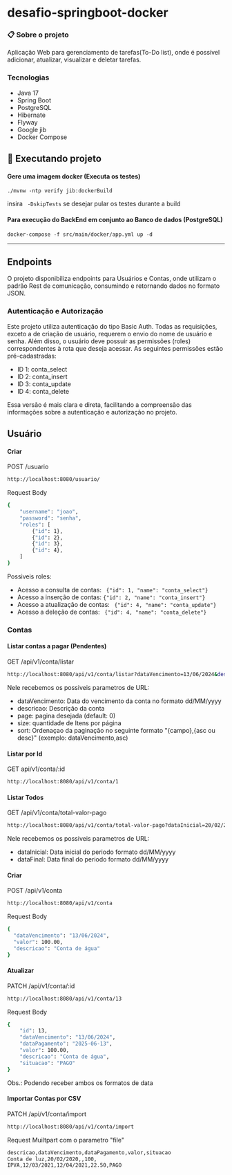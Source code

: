 # desafio-springboot-docker

### 📋 Sobre o projeto
Aplicação Web para gerenciamento de tarefas(To-Do list), onde é possível adicionar, atualizar, visualizar e deletar tarefas.

### Tecnologias
- Java 17
- Spring Boot
- PostgreSQL
- Hibernate
- Flyway
- Google jib
- Docker Compose

## 🚀 Executando projeto
#### Gere uma imagem docker (Executa os testes)
```
./mvnw -ntp verify jib:dockerBuild
```
insira ``` -DskipTests``` se desejar pular os testes durante a build 
#### Para execução do BackEnd em conjunto ao Banco de dados (PostgreSQL)
```
docker-compose -f src/main/docker/app.yml up -d
```

<hr>

## Endpoints
O projeto disponibiliza endpoints para Usuários e Contas, onde utilizam o padrão Rest de comunicação, consumindo e retornando dados no formato JSON.

### Autenticação e Autorização

Este projeto utiliza autenticação do tipo Basic Auth. Todas as requisições, exceto a de criação de usuário, requerem o envio do nome de usuário e senha. Além disso, o usuário deve possuir as permissões (roles) correspondentes à rota que deseja acessar. As seguintes permissões estão pré-cadastradas:

- ID 1: conta_select
- ID 2: conta_insert
- ID 3: conta_update
- ID 4: conta_delete

Essa versão é mais clara e direta, facilitando a compreensão das informações sobre a autenticação e autorização no projeto.

## Usuário
#### Criar
POST /usuario
```bash
http://localhost:8080/usuario/
```
Request Body
```bash
{
	"username": "joao",
	"password": "senha",
	"roles": [
	    {"id": 1},
	    {"id": 2},
	    {"id": 3},
	    {"id": 4},
	]
}
```
Possiveis roles:
- Acesso a consulta de contas: ``` {"id": 1, "name": "conta_select"}```
- Acesso a inserção de contas: ``` {"id": 2, "name": "conta_insert"} ```
- Acesso a atualização de contas: ``` {"id": 4, "name": "conta_update"}```
- Acesso a deleção de contas: ``` {"id": 4, "name": "conta_delete"}```



### Contas
#### Listar contas a pagar (Pendentes)
GET /api/v1/conta/listar
```bash
http://localhost:8080/api/v1/conta/listar?dataVencimento=13/06/2024&descricao=ta&size=10&sort=dataVencimento,asc&page=0
```
Nele recebemos os possiveis parametros de URL:
- dataVencimento: Data do vencimento da conta no formato dd/MM/yyyy
- descricao: Descrição da conta
- page: pagina desejada (default: 0)
- size: quantidade de Itens por página
- sort: Ordenaçao da paginação no seguinte formato "{campo},{asc ou desc}" (exemplo: dataVencimento,asc) 

#### Listar por Id
GET api/v1/conta/:id
```bash
http://localhost:8080/api/v1/conta/1
```

#### Listar Todos
GET /api/v1/conta/total-valor-pago
```bash
http://localhost:8080/api/v1/conta/total-valor-pago?dataInicial=20/02/2000&dataFinal=20/02/2026
```
Nele recebemos os possiveis parametros de URL:
- dataInicial: Data inicial do periodo formato dd/MM/yyyy
- dataFinal: Data final do periodo formato dd/MM/yyyy

#### Criar
POST /api/v1/conta
```bash
http://localhost:8080/api/v1/conta
```
Request Body
```bash
{
  "dataVencimento": "13/06/2024",
  "valor": 100.00,
  "descricao": "Conta de água"
}
```
#### Atualizar
PATCH /api/v1/conta/:id
```bash
http://localhost:8080/api/v1/conta/13
```
Request Body
```bash
{
	"id": 13,
	"dataVencimento": "13/06/2024",
	"dataPagamento": "2025-06-13",
	"valor": 100.00,
	"descricao": "Conta de água",
	"situacao": "PAGO"
}
```
Obs.: Podendo receber ambos os formatos de data

#### Importar Contas por CSV
PATCH /api/v1/conta/import
```bash
http://localhost:8080/api/v1/conta/import
```
Request Muiltpart com o parametro "file"
```bash
descricao,dataVencimento,dataPagamento,valor,situacao
Conta de luz,20/02/2020,,100,
IPVA,12/03/2021,12/04/2021,22.50,PAGO
```
